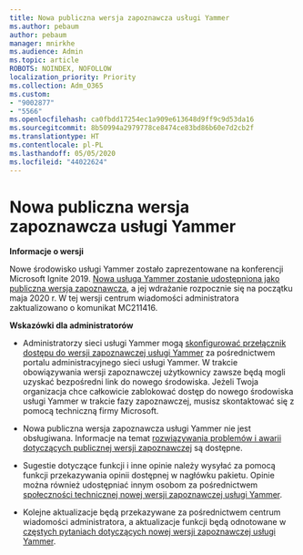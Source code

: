 ```yaml
---
title: Nowa publiczna wersja zapoznawcza usługi Yammer
ms.author: pebaum
author: pebaum
manager: mnirkhe
ms.audience: Admin
ms.topic: article
ROBOTS: NOINDEX, NOFOLLOW
localization_priority: Priority
ms.collection: Adm_O365
ms.custom:
- "9002877"
- "5566"
ms.openlocfilehash: ca0fbdd17254ec1a909e613648d9ff9c9d53da16
ms.sourcegitcommit: 8b50994a2979778ce8474ce83bd86b60e7d2cb2f
ms.translationtype: HT
ms.contentlocale: pl-PL
ms.lasthandoff: 05/05/2020
ms.locfileid: "44022624"
---
```

# <a name="new-yammer-public-preview"></a>Nowa publiczna wersja zapoznawcza usługi Yammer

**Informacje o wersji**

Nowe środowisko usługi Yammer zostało zaprezentowane na konferencji Microsoft Ignite 2019. [Nowa usługa Yammer zostanie udostępniona jako publiczna wersja zapoznawcza](https://docs.microsoft.com/yammer/get-started-with-yammer/newyammer-faq), a jej wdrażanie rozpocznie się na początku maja 2020 r. W tej wersji centrum wiadomości administratora zaktualizowano o komunikat MC211416.

**Wskazówki dla administratorów**

- Administratorzy sieci usługi Yammer mogą [skonfigurować przełącznik dostępu do wersji zapoznawczej usługi Yammer](https://docs.microsoft.com/yammer/get-started-with-yammer/administrative-settings-opt-in-newyammer) za pośrednictwem portalu administracyjnego sieci usługi Yammer. W trakcie obowiązywania wersji zapoznawczej użytkownicy zawsze będą mogli uzyskać bezpośredni link do nowego środowiska. Jeżeli Twoja organizacja chce całkowicie zablokować dostęp do nowego środowiska usługi Yammer w trakcie fazy zapoznawczej, musisz skontaktować się z pomocą techniczną firmy Microsoft.

- Nowa publiczna wersja zapoznawcza usługi Yammer nie jest obsługiwana. Informacje na temat [rozwiązywania problemów i awarii dotyczących publicznej wersji zapoznawczej](https://docs.microsoft.com/yammer/get-started-with-yammer/newyammer-faq#yammer-preview-customer-support) są dostępne.

- Sugestie dotyczące funkcji i inne opinie należy wysyłać za pomocą funkcji przekazywania opinii dostępnej w nagłówku pakietu. Opinie można również udostępniać innym osobom za pośrednictwem [społeczności technicznej nowej wersji zapoznawczej usługi Yammer](https://techcommunity.microsoft.com/t5/new-yammer-preview/bd-p/NewYammerPreview).

- Kolejne aktualizacje będą przekazywane za pośrednictwem centrum wiadomości administratora, a aktualizacje funkcji będą odnotowane w [częstych pytaniach dotyczących nowej wersji zapoznawczej usługi Yammer](https://docs.microsoft.com/yammer/get-started-with-yammer/newyammer-faq).
